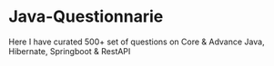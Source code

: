 # Java-Questionnarie
Here I have curated 500+ set of questions on Core & Advance Java, Hibernate, Springboot & RestAPI
